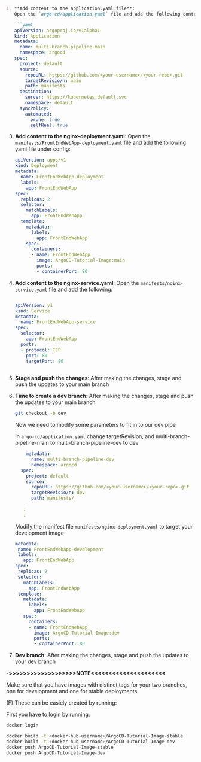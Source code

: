 

```md

1. **Add content to the application.yaml file**:
   Open the `argo-cd/application.yaml` file and add the following content:

   ```yaml
   apiVersion: argoproj.io/v1alpha1
   kind: Application
   metadata:
     name: multi-branch-pipeline-main
     namespace: argocd
   spec:
     project: default
     source:
       repoURL: https://github.com/<your-username>/<your-repo>.git
       targetRevisio/n: main
       path: manifests
     destination:
       server: https://kubernetes.default.svc
       namespace: default
     syncPolicy:
       automated:
         prune: true
         selfHeal: true

   ```


3. **Add content to the nginx-deployment.yaml**:
   Open the `manifests/FrontEndWebApp-deployment.yaml` file and add the following yaml file under config:
   ```yaml
   apiVersion: apps/v1
   kind: Deployment
   metadata:
     name: FrontEndWebApp-deployment
     labels:
       app: FrontEndWebApp
   spec:
     replicas: 2
     selector:
       matchLabels:
         app: FrontEndWebApp
     template:
       metadata:
         labels:
           app: FrontEndWebApp
       spec:
         containers:
         - name: FrontEndWebApp
           image: ArgoCD-Tutorial-Image:main
           ports:
           - containerPort: 80
   ```

4. **Add content to the nginx-service.yaml**:
   Open the `manifests/nginx-service.yaml` file and add the following:

   ```yaml

   apiVersion: v1
   kind: Service
   metadata:
     name: FrontEndWebApp-service 
   spec:
     selector:
       app: FrontEndWebApp
     ports:
     - protocol: TCP
       port: 80
       targetPort: 80
       
   ```

5. **Stage and push the changes**:
    After making the changes, stage and push the updates to your main branch

6. **Time to create a dev branch**:
    After making the changes, stage and push the updates to your main branch
    ```bash
    git checkout -b dev
    ```


    Now we need to modify some parameters to fit in to our dev pipe

    In `argo-cd/application.yaml` change targetRevision, and multi-branch-pipeline-main to multi-branch-pipeline-dev to dev
    
    ```yaml
        metadata:
          name: multi-branch-pipeline-dev
          namespace: argocd
      spec:
        project: default
        source:
          repoURL: https://github.com/<your-username>/<your-repo>.git
          targetRevisio/n: dev
          path: manifests/
       .
       .
       .
    ```

   Modify the manifest file `manifests/nginx-deployment.yaml` to target your development image
    ```yaml 
   metadata:
     name: FrontEndWebApp-development
     labels:
       app: FrontEndWebApp
   spec:
     replicas: 2
     selector:
       matchLabels:
         app: FrontEndWebApp
     template:
       metadata:
         labels:
           app: FrontEndWebApp
       spec:
         containers:
         - name: FrontEndWebApp
           image: ArgoCD-Tutorial-Image:dev
           ports:
           - containerPort: 80


7. **Dev branch**:
  After making the changes, stage and push the updates to your dev branch


-**>>>>>>>>>>>>>>>>>>>NOTE<<<<<<<<<<<<<<<<<<<<<**

Make sure that you have images with distinct tags for your two branches, one for development and one for stable deployments

(F) These can be easiely created by running:

First you have to login by running:

  ```bash
  docker login 
  ```

  ```bash
  docker build -t <docker-hub-username>/ArgoCD-Tutorial-Image-stable
  docker build -t <docker-hub-username>/ArgoCD-Tutorial-Image-dev
  docker push ArgoCD-Tutorial-Image-stable
  docker push ArgoCD-Tutorial-Image-dev
  ```
```
